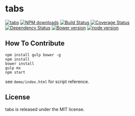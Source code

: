 # tabs



[![tabs](https://nodei.co/npm/modulex-tabs.png)](https://npmjs.org/package/modulex-tabs)
[![NPM downloads](http://img.shields.io/npm/dm/modulex-tabs.svg)](https://npmjs.org/package/modulex-tabs)
[![Build Status](https://secure.travis-ci.org/kissyteam/tabs.png?branch=master)](https://travis-ci.org/kissyteam/tabs)
[![Coverage Status](https://img.shields.io/coveralls/kissyteam/tabs.svg)](https://coveralls.io/r/kissyteam/tabs?branch=master)
[![Dependency Status](https://gemnasium.com/kissyteam/tabs.png)](https://gemnasium.com/kissyteam/tabs)
[![Bower version](https://badge.fury.io/bo/modulex-tabs.svg)](http://badge.fury.io/bo/modulex-tabs)
[![node version](https://img.shields.io/badge/node.js-%3E=_0.10-green.svg?style=flat-square)](http://nodejs.org/download/)


## How To Contribute

```
npm install gulp bower -g
npm install
bower install
gulp mx
npm start
```

see ``demo/index.html`` for script reference.

## License

tabs is released under the MIT license.